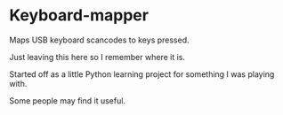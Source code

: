 # Keyboard-mapper
Maps USB keyboard scancodes to keys pressed.

Just leaving this here so I remember where it is.

Started off as a little Python learning project for something I was playing with.

Some people may find it useful.
